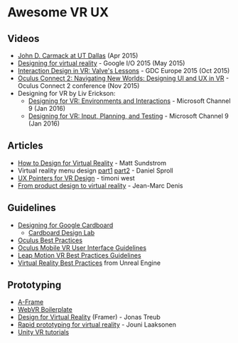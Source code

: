 # Awesome VR UX

## Videos

* [John D. Carmack at UT Dallas](https://vimeo.com/126275510) (Apr 2015)
* [Designing for virtual reality](https://youtu.be/Qwh1LBzz3AU) - Google I/O 2015 (May 2015)
* [Interaction Design in VR: Valve's Lessons](https://www.youtube.com/watch?v=_vQo0ApkAtI) - GDC Europe 2015 (Oct 2015)
* [Oculus Connect 2: Navigating New Worlds: Designing UI and UX in VR](https://www.youtube.com/watch?v=braV_c4M8oI) - Oculus Connect 2 conference (Nov 2015)
* Designing for VR by Liv Erickson:
  * [Designing for VR: Environments and Interactions](https://channel9.msdn.com/blogs/misslivirose/Designing-for-VR-Environments-and-Interactions) - Microsoft Channel 9 (Jan 2016)
  * [Designing for VR: Input, Planning, and Testing](https://channel9.msdn.com/blogs/misslivirose/Designing-for-VR-Input-Planning-and-Testing) - Microsoft Channel 9 (Jan 2016)

## Articles

* [How to Design for Virtual Reality](https://medium.com/backchannel/immersive-design-76499204d5f6) - Matt Sundstrom
* Virtual reality menu design [part1](http://www.wearear.de/virtual-reality-menu-design-part1/) [part2](http://www.wearear.de/virtual-reality-menu-design-part-2/) - Daniel Sproll
* [UX Pointers for VR Design](https://medium.com/@timoni/ux-pointers-for-vr-design-dd52b718e19) - timoni west
* [From product design to virtual reality](https://medium.com/google-design/from-product-design-to-virtual-reality-be46fa793e9b) - Jean-Marc Denis

## Guidelines

* [Designing for Google Cardboard](https://www.google.com/design/spec-vr/designing-for-google-cardboard/a-new-dimension.html)
  * [Cardboard Design Lab](https://play.google.com/store/apps/details?id=com.google.vr.cardboard.apps.designlab)
* [Oculus Best Practices](https://developer.oculus.com/documentation/intro-vr/latest/concepts/bp_intro/)
* [Oculus Mobile VR User Interface Guidelines](https://developer.oculus.com/documentation/mobilesdk/latest/concepts/mobile-ui-guidelines-intro/)
* [Leap Motion VR Best Practices Guidelines](https://developer.leapmotion.com/assets/Leap%20Motion%20VR%20Best%20Practices%20Guidelines.pdf)
* [Virtual Reality Best Practices](https://docs.unrealengine.com/latest/INT/Platforms/VR/ContentSetup/index.html) from Unreal Engine

## Prototyping

* [A-Frame](https://aframe.io/)
* [WebVR Boilerplate](https://github.com/borismus/webvr-boilerplate)
* [Design for Virtual Reality](http://blog.framerjs.com/posts/design-virtual-reality.html) (Framer) - Jonas Treub
* [Rapid prototyping for virtual reality](https://www.vincit.fi/en/blog/rapid-prototyping-for-virtual-reality-getting-started/) - Jouni Laaksonen
* [Unity VR tutorials](http://unity3d.com/learn/tutorials/topics/virtual-reality/)
